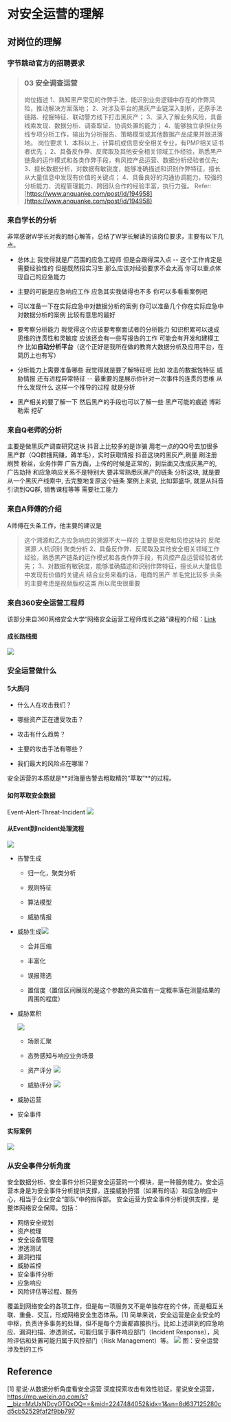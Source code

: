 # 对安全运营的理解

## 对岗位的理解
### 字节跳动官方的招聘要求
> ### 03 安全调查运营
> 岗位描述
> 1、熟知黑产常见的作弊手法，能识别业务逻辑中存在的作弊风险，推动解决方案落地；
> 2、对涉及平台的黑灰产业链深入剖析，还原手法链路、挖掘特征、联动警方线下打击黑灰产；
> 3、深入了解业务风险，具备线索发现、数据分析、调查取证、协调处置的能力；
> 4、能够独立承担业务线专项分析工作，输出为分析报告、策略模型或其他数据产品成果并跟进落地。
> 岗位要求
> 1、本科以上，计算机或信息安全相关专业，有PMP相关证书者优先；
> 2、具备反作弊、反爬取及其他安全相关领域工作经验，熟悉黑产链条的运作模式和各类作弊手段，有风控产品运营、数据分析经验者优先;
> 3、擅长数据分析，对数据有敏锐度，能够准确描述和识别作弊特征，擅长从大量信息中发现有价值的关键点；
> 4、具备良好的沟通协调能力，较强的分析能力、流程管理能力、跨团队合作的经验丰富，执行力强。
> Refer: [https://www.anquanke.com/post/id/194958](https://www.anquanke.com/post/id/194958)

### 来自学长的分析
非常感谢W学长对我的耐心解答，总结了W学长解读的该岗位要求，主要有以下几点。

- 总体上
我觉得就是广范围的应急工程师
但是会跟得深入点
--
这个工作肯定是需要经验性的
但是既然招实习生
那么应该对经验要求不会太高
你可以重点体现自己的应急能力

- 主要的可能是应急响应工作
应急其实我做得也不多
你可以多看看案例吧

- 可以准备一下在实际应急中对数据分析的案例
你可以准备几个你在实际应急中对数据分析的案例
比较有意思的最好

- 要考察分析能力
我觉得这个应该要考察面试者的分析能力
知识积累可以速成
思维的连贯性和灵敏度
应该还会有一些写报告的工作
可能会有开发和建模工作
比如**自动分析平台**（这个正好是我所在做的教育大数据分析及应用平台，在简历上也有写）

- 分析能力上需要准备哪些
我觉得就是要了解特征吧
比如 攻击的数据包特征
威胁情报
还有进程异常特征
--
最重要的是展示你针对一次事件的连贯的思维
从什么发现什么
这样一个推导的过程 就是分析

- 黑产相关的要了解一下
然后黑产的手段也可以了解一些
黑产可能的痕迹
博彩
勒索
挖矿

### 来自Q老师的分析
主要是做黑灰产调查研究这块
抖音上比较多的是诈骗
用老一点的QQ号去加很多黑产群（QQ群搜网赚，薅羊毛），实时获取情报
抖音这块的黑灰产,刷量 刷注册 刷赞 粉丝，业务作弊
广告方面，上传的时候是正常的，到后面又改成灰黑产的, 广告劫持
和应急响应关系不是特别大
要非常熟悉灰黑产的链条
分析这块, 就是要从一个黑灰产线索中, 去完整地复原这个链条
案例上来说, 比如郭盛华, 就是从抖音引流到QQ群, 销售课程等等
需要社工能力
### 来自A师傅的介绍
A师傅在头条工作，他主要的建议是
> 这个溯源和乙方应急响应的溯源不大一样的
> 主要是反爬和风控这块的
> 反爬溯源
> 人机识别
> 聚类分析
> 2、具备反作弊、反爬取及其他安全相关领域工作经验，熟悉黑产链条的运作模式和各类作弊手段，有风控产品运营经验者优先；
> 3、对数据有敏锐度，能够准确描述和识别作弊特征，擅长从大量信息中发现有价值的关键点
> 结合业务来看的话，电商的黑产
> 羊毛党比较多
> 头条的主要考虑是视频版权这类
> 所以爬虫很重要

### 

### 来自360安全运营工程师
该部分来自360网络安全大学“网络安全运营工程师成长之路”课程的介绍：[Link](https://www.bilibili.com/video/av37395414)
#### 成长路线图
![](https://image-host-toky.oss-cn-shanghai.aliyuncs.com/20200321185451.png)

### 安全运营做什么
#### 5大质问

- 什么人在攻击我们？

- 哪些资产正在遭受攻击？

- 攻击有什么趋势？

- 主要的攻击手法有哪些？

- 我们最大的风险点在哪里？


安全运营的本质就是**对海量告警去粗取精的“萃取”**的过程。
#### 如何萃取安全数据
Event-Alert-Threat-Incident
![](https://image-host-toky.oss-cn-shanghai.aliyuncs.com/20200321185509.png)

#### 从Event到Incident处理流程
![](https://image-host-toky.oss-cn-shanghai.aliyuncs.com/20200321185521.png)

- 告警生成
  - 归一化，聚类分析

  - 规则特征

  - 算法模型

  - 威胁情报

- 威胁生成![](https://image-host-toky.oss-cn-shanghai.aliyuncs.com/20200321185531.png)
  - 合并压缩

  - 丰富化

  - 误报筛选

  - 置信度（置信区间展现的是这个参数的真实值有一定概率落在测量结果的周围的程度）

- 威胁累积
  
  ![](https://image-host-toky.oss-cn-shanghai.aliyuncs.com/20200321185548.png)

  - 场景汇聚
  - 态势感知与响应业务场景

  - 资产评分
![](https://image-host-toky.oss-cn-shanghai.aliyuncs.com/20200321185608.png)

  - 威胁评分
  ![](https://image-host-toky.oss-cn-shanghai.aliyuncs.com/20200321185621.png)
  
- 威胁运营

- 安全事件

#### 实际案例
![](https://image-host-toky.oss-cn-shanghai.aliyuncs.com/20200321185635.png)


### 从安全事件分析角度

安全数据分析、安全事件分析只是安全运营的一个模块，是一种服务能力。安全运营本身是为安全事件分析提供支撑，连接威胁狩猎（如果有的话）和应急响应中心，相当于企业安全“部队”中的指挥部。
安全运营为安全事件分析提供支撑，是整体网络安全保障。包括：

- 网络安全规划
- 资产梳理
- 安全设备管理
- 渗透测试
- 漏洞扫描
- 威胁监控
- 安全事件分析
- 应急响应
- 风险评估等过程、服务

覆盖到网络安全的各项工作，但是每一项服务又不是单独存在的个体，而是相互关联、重叠、交互，形成网络安全生态体系。[1]
简单来说，安全运营是企业安全的中枢，负责许多事务的处理，但不是每个方面都直接执行。比如上述讲到的应急响应、漏洞扫描、渗透测试，可能归属于事件响应部门（Incident Response），风险评估和处置可能归属于风控部门（Risk Management）等。
![](https://image-host-toky.oss-cn-shanghai.aliyuncs.com/20200321185726.png)
图：安全运营涉及到的工作

## Reference
[1] 星说·从数据分析角度看安全运营 深度探索攻击有效性验证，星说安全运营，https://mp.weixin.qq.com/s?__biz=MzUxNDcyOTQxOQ==&mid=2247484052&idx=1&sn=8d637125280cd5cb52529faf2f9bb797